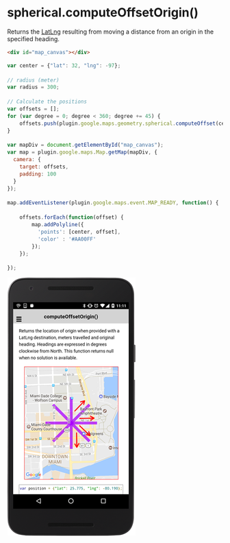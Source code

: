 # spherical.computeOffsetOrigin()

Returns the [LatLng](../../../LatLng/README.md) resulting from moving a distance from an origin in the specified heading.

```html
<div id="map_canvas"></div>
```

```js
var center = {"lat": 32, "lng": -97};

// radius (meter)
var radius = 300;

// Calculate the positions
var offsets = [];
for (var degree = 0; degree < 360; degree += 45) {
    offsets.push(plugin.google.maps.geometry.spherical.computeOffset(center, radius, degree));
}

var mapDiv = document.getElementById("map_canvas");
var map = plugin.google.maps.Map.getMap(mapDiv, {
  camera: {
    target: offsets,
    padding: 100
  }
});

map.addEventListener(plugin.google.maps.event.MAP_READY, function() {

    offsets.forEach(function(offset) {
        map.addPolyline({
          'points': [center, offset],
          'color' : '#AA00FF'
        });
    });

});
```

![](image.png)
